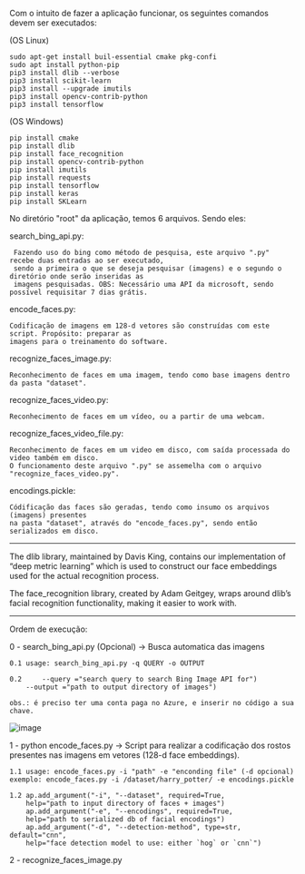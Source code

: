 Com o intuito de fazer a aplicação funcionar, os seguintes comandos devem ser executados: 

(OS Linux)
	
	sudo apt-get install buil-essential cmake pkg-confi
	sudo apt install python-pip
	pip3 install dlib --verbose
	pip3 install scikit-learn
	pip3 install --upgrade imutils
	pip3 install opencv-contrib-python
	pip3 install tensorflow
	
(OS Windows)
	
	pip install cmake
	pip install dlib
	pip install face_recognition
	pip install opencv-contrib-python
	pip install imutils
	pip install requests
	pip install tensorflow
	pip install keras
	pip install SKLearn 
	
	
No diretório "root" da aplicação, temos 6 arquivos. Sendo eles:

search_bing_api.py: 
        
     Fazendo uso do bing como método de pesquisa, este arquivo ".py" recebe duas entradas ao ser executado, 
     sendo a primeira o que se deseja pesquisar (imagens) e o segundo o diretório onde serão inseridas as 
     imagens pesquisadas. OBS: Necessário uma API da microsoft, sendo possível requisitar 7 dias grátis.
    
encode_faces.py: 	
    
    Codificação de imagens em 128-d vetores são construídas com este script. Propósito: preparar as 
    imagens para o treinamento do software.

recognize_faces_image.py:
        
    Reconhecimento de faces em uma imagem, tendo como base imagens dentro da pasta "dataset".

recognize_faces_video.py: 

    Reconhecimento de faces em um vídeo, ou a partir de uma webcam.

recognize_faces_video_file.py: 

    Reconhecimento de faces em um video em disco, com saída processada do video também em disco. 
    O funcionamento deste arquivo ".py" se assemelha com o arquivo "recognize_faces_video.py".

encodings.pickle: 

    Códificação das faces são geradas, tendo como insumo os arquivos (imagens) presentes
    na pasta "dataset", através do "encode_faces.py", sendo então serializados em disco.
		
---------------------------------------------------------------------------------------------------------------------

The dlib library, maintained by Davis King, contains our implementation of “deep metric learning” which is used to construct our face embeddings used for the actual recognition process.

The face_recognition  library, created by Adam Geitgey, wraps around dlib’s facial recognition functionality, making it easier to work with.

---------------------------------------------------------------------------------------------------------------------

Ordem de execução:

0 - search_bing_api.py (Opcional) -> Busca automatica das imagens 
	
	0.1 usage: search_bing_api.py -q QUERY -o OUTPUT
	
	0.2 	--query ="search query to search Bing Image API for")
		--output ="path to output directory of images")
		
	obs.: é preciso ter uma conta paga no Azure, e inserir no código a sua chave.
	
![image](https://user-images.githubusercontent.com/52551449/129500111-8a018085-7e5e-4054-8b2c-c55afd2d1162.png)



1 - python encode_faces.py  -> Script para realizar a codificação dos rostos presentes nas imagens em vetores (128-d face embeddings).
	
	1.1 usage: encode_faces.py -i "path" -e "enconding file" (-d opcional)
	exemplo: encode_faces.py -i /dataset/harry_potter/ -e encodings.pickle
	
	1.2 ap.add_argument("-i", "--dataset", required=True,
		help="path to input directory of faces + images")
	    ap.add_argument("-e", "--encodings", required=True,
		help="path to serialized db of facial encodings")
	    ap.add_argument("-d", "--detection-method", type=str, default="cnn",
		help="face detection model to use: either `hog` or `cnn`")
		
2 - recognize_faces_image.py 
